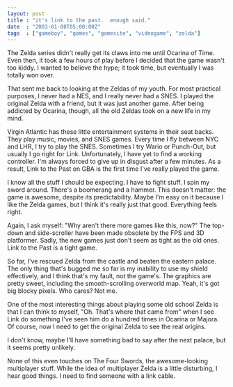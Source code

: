 ```yaml
---
layout: post
title : "it's link to the past.  enough said."
date  : "2003-01-08T05:00:00Z"
tags  : ["gameboy", "games", "gamesite", "videogame", "zelda"]
---
```

The Zelda series didn't really get its claws into me until Ocarina of Time. Even then, it took a few hours of play before I decided that the game wasn't too kiddy.  I wanted to believe the hype; it took time, but eventually I was totally won over.

That sent me back to looking at the Zeldas of my youth.  For most practical purposes, I never had a NES, and I really never had a SNES.  I played the original Zelda with a friend, but it was just another game.  After being addicted by Ocarina, though, all the old Zeldas took on a new life in my mind.

Virgin Atlantic has these little entertainment systems in their seat backs. They play music, movies, and SNES games.  Every time I fly between NYC and LHR, I try to play the SNES.  Sometimes I try Wario or Punch-Out, but usually I go right for Link.  Unfortunately, I have yet to find a working controller.  I'm always forced to give up in disgust after a few minutes.  As a result, Link to the Past on GBA is the first time I've really played the game.

I know all the stuff I should be expecting.  I have to fight stuff.  I spin my sword around.  There's a boomerang and a hammer.  This doesn't matter:  the game is awesome, despite its predictability.  Maybe I'm easy on it because I like the Zelda games, but I think it's really just that good.  Everything feels right.

Again, I ask myself: "Why aren't there more games like this, now?"  The top-down and side-scroller have been made obsolete by the FPS and 3D platformer.  Sadly, the new games just don't seem as tight as the old ones. Link to the Past is a tight game.

So far, I've rescued Zelda from the castle and beaten the eastern palace.  The only thing that's bugged me so far is my inability to use my shield effectively, and I think that's my fault, not the game's.  The graphics are pretty sweet, including the smooth-scrolling overworld map.  Yeah, it's got big blocky pixels.  Who cares?  Not me.

One of the most interesting things about playing some old school Zelda is that I can think to myself, "Oh.  That's where that came from" when I see Link do something I've seen him do a hundred times in Ocarina or Majora.  Of course, now I need to get the original Zelda to see the real origins.

I don't know, maybe I'll have something bad to say after the next palace, but it seems pretty unlikely.

None of this even touches on The Four Swords, the awesome-looking multiplayer stuff.  While the idea of multiplayer Zelda is a little disturbing, I hear good things.  I need to find someone with a link cable.

